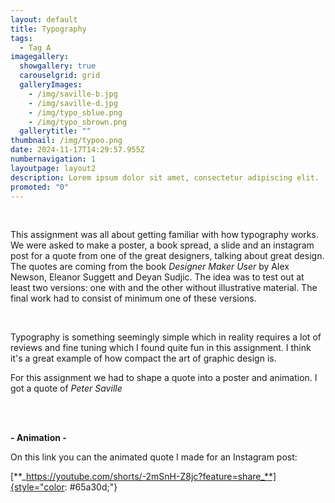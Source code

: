 ```yaml
---
layout: default
title: Typography
tags:
  - Tag A
imagegallery:
  showgallery: true
  carouselgrid: grid
  galleryImages:
    - /img/saville-b.jpg
    - /img/saville-d.jpg
    - /img/typo_sblue.png
    - /img/typo_sbrown.png
  gallerytitle: ""
thumbnail: /img/typoo.png
date: 2024-11-17T14:29:57.955Z
numbernavigation: 1
layoutpage: layout2
description: Lorem ipsum dolor sit amet, consectetur adipiscing elit. 
promoted: "0"
---
```

<br>

This assignment was all about getting familiar with how typography works. We were asked to make a poster, a book spread, a slide and an instagram post for a quote from one of the great designers, talking about great design. The quotes are coming from the book _Designer Maker User_ by Alex Newson, Eleanor Suggett and Deyan Sudjic. The idea was to test out at least two versions: one with and the other without illustrative material. The final work had to consist of minimum one of these versions.

<br>

Typography is something seemingly simple which in reality requires a lot of reviews and fine tuning which I found quite fun in this assignment. I think it's a great example of how compact the art of graphic design is.


For this assignment we had to shape a quote into a poster and animation. I got a quote of _Peter Saville_

<br>


<br>

**- Animation -**
<br>

On this link you can the animated quote I made for an Instagram post:
<br>

[**_https://youtube.com/shorts/-2mSnH-Z8jc?feature=share_**]{style="color: #65a30d;"}

<br>
